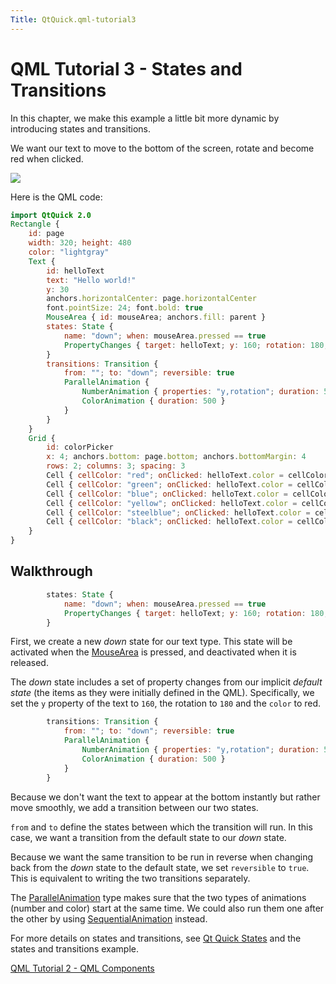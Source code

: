 ```yaml
---
Title: QtQuick.qml-tutorial3
---
```

        
QML Tutorial 3 - States and Transitions
=======================================

<span class="subtitle"></span>
<span id="details"></span>
In this chapter, we make this example a little bit more dynamic by introducing states and transitions.

We want our text to move to the bottom of the screen, rotate and become red when clicked.

![](https://developer.ubuntu.com/static/devportal_uploaded/04752034-388b-4ecb-9351-e6f32bf43677-api/apps/qml/sdk-15.04.6/qml-tutorial3/images/declarative-tutorial3_animation.gif)

Here is the QML code:

``` qml
import QtQuick 2.0
Rectangle {
    id: page
    width: 320; height: 480
    color: "lightgray"
    Text {
        id: helloText
        text: "Hello world!"
        y: 30
        anchors.horizontalCenter: page.horizontalCenter
        font.pointSize: 24; font.bold: true
        MouseArea { id: mouseArea; anchors.fill: parent }
        states: State {
            name: "down"; when: mouseArea.pressed == true
            PropertyChanges { target: helloText; y: 160; rotation: 180; color: "red" }
        }
        transitions: Transition {
            from: ""; to: "down"; reversible: true
            ParallelAnimation {
                NumberAnimation { properties: "y,rotation"; duration: 500; easing.type: Easing.InOutQuad }
                ColorAnimation { duration: 500 }
            }
        }
    }
    Grid {
        id: colorPicker
        x: 4; anchors.bottom: page.bottom; anchors.bottomMargin: 4
        rows: 2; columns: 3; spacing: 3
        Cell { cellColor: "red"; onClicked: helloText.color = cellColor }
        Cell { cellColor: "green"; onClicked: helloText.color = cellColor }
        Cell { cellColor: "blue"; onClicked: helloText.color = cellColor }
        Cell { cellColor: "yellow"; onClicked: helloText.color = cellColor }
        Cell { cellColor: "steelblue"; onClicked: helloText.color = cellColor }
        Cell { cellColor: "black"; onClicked: helloText.color = cellColor }
    }
}
```

<span id="walkthrough"></span>
Walkthrough
-----------

``` qml
        states: State {
            name: "down"; when: mouseArea.pressed == true
            PropertyChanges { target: helloText; y: 160; rotation: 180; color: "red" }
        }
```

First, we create a new *down* state for our text type. This state will be activated when the [MouseArea](../QtQuick.MouseArea.md) is pressed, and deactivated when it is released.

The *down* state includes a set of property changes from our implicit *default state* (the items as they were initially defined in the QML). Specifically, we set the `y` property of the text to `160`, the rotation to `180` and the `color` to red.

``` qml
        transitions: Transition {
            from: ""; to: "down"; reversible: true
            ParallelAnimation {
                NumberAnimation { properties: "y,rotation"; duration: 500; easing.type: Easing.InOutQuad }
                ColorAnimation { duration: 500 }
            }
        }
```

Because we don't want the text to appear at the bottom instantly but rather move smoothly, we add a transition between our two states.

`from` and `to` define the states between which the transition will run. In this case, we want a transition from the default state to our *down* state.

Because we want the same transition to be run in reverse when changing back from the *down* state to the default state, we set `reversible` to `true`. This is equivalent to writing the two transitions separately.

The [ParallelAnimation](../QtQuick.ParallelAnimation.md) type makes sure that the two types of animations (number and color) start at the same time. We could also run them one after the other by using [SequentialAnimation](../QtQuick.SequentialAnimation.md) instead.

For more details on states and transitions, see [Qt Quick States](../QtQuick.qtquick-statesanimations-states.md) and the states and transitions example.

<a href="QtQuick.qml-tutorial2.md" class="prevPage">QML Tutorial 2 - QML Components</a>

